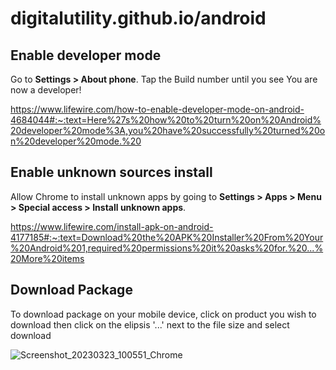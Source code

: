 # digitalutility.github.io/android
<h2>Enable developer mode</h2>

Go to <b>Settings > About phone</b>. Tap the Build number until you see You are now a developer!

https://www.lifewire.com/how-to-enable-developer-mode-on-android-4684044#:~:text=Here%27s%20how%20to%20turn%20on%20Android%20developer%20mode%3A,you%20have%20successfully%20turned%20on%20developer%20mode.%20

<h2>Enable unknown sources install</h2>

Allow Chrome to install unknown apps by going to <b>Settings > Apps > Menu > Special access > Install unknown apps</b>.

https://www.lifewire.com/install-apk-on-android-4177185#:~:text=Download%20the%20APK%20Installer%20From%20Your%20Android%201,required%20permissions%20it%20asks%20for.%20...%20More%20items

<h2>Download Package</h2>
To download package on your mobile device, click on product you wish to download then click on the elipsis '...' next to the file size and select download

![Screenshot_20230323_100551_Chrome](https://user-images.githubusercontent.com/19156856/227265204-3e9be6c6-148e-43a1-9eef-32666ccc5351.jpg)
